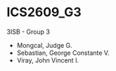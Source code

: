 # ICS2609_G3
 3ISB - Group 3 

 * Mongcal, Judge G.
 * Sebastian, George Constante V.
 * Viray, John Vincent I.
